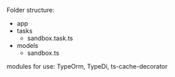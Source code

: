 Folder structure:
* app
* tasks
  * sandbox.task.ts
* models
  * sandbox.ts

modules for use: TypeOrm, TypeDi, ts-cache-decorator
